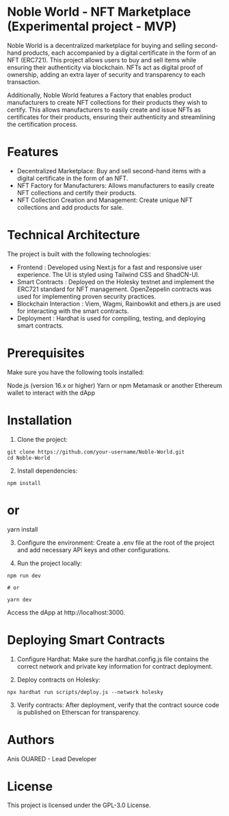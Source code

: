 # Noble World - NFT Marketplace (Experimental project - MVP)

Noble World is a decentralized marketplace for buying and selling second-hand products, each accompanied by a digital certificate in the form of an NFT (ERC721). This project allows users to buy and sell items while ensuring their authenticity via blockchain. NFTs act as digital proof of ownership, adding an extra layer of security and transparency to each transaction.

Additionally, Noble World features a Factory that enables product manufacturers to create NFT collections for their products they wish to certify. This allows manufacturers to easily create and issue NFTs as certificates for their products, ensuring their authenticity and streamlining the certification process.

# Features

- Decentralized Marketplace: Buy and sell second-hand items with a digital certificate in the form of an NFT.
- NFT Factory for Manufacturers: Allows manufacturers to easily create NFT collections and certify their products.
- NFT Collection Creation and Management: Create unique NFT collections and add products for sale.

# Technical Architecture

The project is built with the following technologies:

- Frontend : Developed using Next.js for a fast and responsive user experience. The UI is styled using Tailwind CSS and ShadCN-UI.
- Smart Contracts : Deployed on the Holesky testnet and implement the ERC721 standard for NFT management. OpenZeppelin contracts was used for implementing proven security practices.
- Blockchain Interaction : Viem, Wagmi, Rainbowkit and ethers.js are used for interacting with the smart contracts.
- Deployment : Hardhat is used for compiling, testing, and deploying smart contracts.

# Prerequisites

Make sure you have the following tools installed:

Node.js (version 16.x or higher)
Yarn or npm
Metamask or another Ethereum wallet to interact with the dApp

# Installation

1. Clone the project:

```
git clone https://github.com/your-username/Noble-World.git
cd Noble-World
```

2. Install dependencies:

```
npm install
```

# or

yarn install

3. Configure the environment:
   Create a .env file at the root of the project and add necessary API keys and other configurations.

4. Run the project locally:

```
npm run dev

# or

yarn dev
```

Access the dApp at http://localhost:3000.

# Deploying Smart Contracts

1. Configure Hardhat: Make sure the hardhat.config.js file contains the correct network and private key information for contract deployment.

2. Deploy contracts on Holesky:

```
npx hardhat run scripts/deploy.js --network holesky
```

3. Verify contracts: After deployment, verify that the contract source code is published on Etherscan for transparency.

# Authors

Anis OUARED - Lead Developer

# License

This project is licensed under the GPL-3.0 License.
